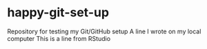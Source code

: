 # happy-git-set-up
Repository for testing my Git/GitHub setup
A line I wrote on my local computer 
This is a line from RStudio

